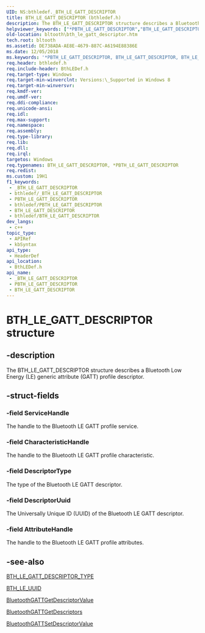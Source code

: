 ```yaml
---
UID: NS:bthledef._BTH_LE_GATT_DESCRIPTOR
title: BTH_LE_GATT_DESCRIPTOR (bthledef.h)
description: The BTH_LE_GATT_DESCRIPTOR structure describes a Bluetooth Low Energy (LE) generic attribute (GATT) profile descriptor.
helpviewer_keywords: ["*PBTH_LE_GATT_DESCRIPTOR","BTH_LE_GATT_DESCRIPTOR","BTH_LE_GATT_DESCRIPTOR structure [Bluetooth Devices]","PBTH_LE_GATT_DESCRIPTOR","PBTH_LE_GATT_DESCRIPTOR structure pointer [Bluetooth Devices]","bltooth.bth_le_gatt_descriptor","bthledef/BTH_LE_GATT_DESCRIPTOR","bthledef/PBTH_LE_GATT_DESCRIPTOR"]
old-location: bltooth\bth_le_gatt_descriptor.htm
tech.root: bltooth
ms.assetid: DE738ADA-AE8E-4679-887C-A6194E88386E
ms.date: 12/05/2018
ms.keywords: '*PBTH_LE_GATT_DESCRIPTOR, BTH_LE_GATT_DESCRIPTOR, BTH_LE_GATT_DESCRIPTOR structure [Bluetooth Devices], PBTH_LE_GATT_DESCRIPTOR, PBTH_LE_GATT_DESCRIPTOR structure pointer [Bluetooth Devices], bltooth.bth_le_gatt_descriptor, bthledef/BTH_LE_GATT_DESCRIPTOR, bthledef/PBTH_LE_GATT_DESCRIPTOR'
req.header: bthledef.h
req.include-header: BthLEDef.h
req.target-type: Windows
req.target-min-winverclnt: Versions:\_Supported in Windows 8
req.target-min-winversvr: 
req.kmdf-ver: 
req.umdf-ver: 
req.ddi-compliance: 
req.unicode-ansi: 
req.idl: 
req.max-support: 
req.namespace: 
req.assembly: 
req.type-library: 
req.lib: 
req.dll: 
req.irql: 
targetos: Windows
req.typenames: BTH_LE_GATT_DESCRIPTOR, *PBTH_LE_GATT_DESCRIPTOR
req.redist: 
ms.custom: 19H1
f1_keywords:
 - _BTH_LE_GATT_DESCRIPTOR
 - bthledef/_BTH_LE_GATT_DESCRIPTOR
 - PBTH_LE_GATT_DESCRIPTOR
 - bthledef/PBTH_LE_GATT_DESCRIPTOR
 - BTH_LE_GATT_DESCRIPTOR
 - bthledef/BTH_LE_GATT_DESCRIPTOR
dev_langs:
 - c++
topic_type:
 - APIRef
 - kbSyntax
api_type:
 - HeaderDef
api_location:
 - BthLEDef.h
api_name:
 - _BTH_LE_GATT_DESCRIPTOR
 - PBTH_LE_GATT_DESCRIPTOR
 - BTH_LE_GATT_DESCRIPTOR
---
```


# BTH_LE_GATT_DESCRIPTOR structure


## -description

The BTH_LE_GATT_DESCRIPTOR structure describes a Bluetooth Low Energy (LE) generic attribute (GATT) profile descriptor.

## -struct-fields

### -field ServiceHandle

The handle to the Bluetooth LE GATT profile service.

### -field CharacteristicHandle

The handle to the Bluetooth LE GATT profile characteristic.

### -field DescriptorType

The type of the Bluetooth LE GATT descriptor.

### -field DescriptorUuid

The Universally Unique ID (UUID) of the Bluetooth LE GATT descriptor.

### -field AttributeHandle

The handle to the Bluetooth LE GATT profile attributes.

## -see-also

<a href="/windows/desktop/api/bthledef/ne-bthledef-bth_le_gatt_descriptor_type">BTH_LE_GATT_DESCRIPTOR_TYPE</a>



<a href="/windows/desktop/api/bthledef/ns-bthledef-bth_le_uuid">BTH_LE_UUID</a>



<a href="/windows/desktop/api/bluetoothleapis/nf-bluetoothleapis-bluetoothgattgetdescriptorvalue">BluetoothGATTGetDescriptorValue</a>



<a href="/windows/desktop/api/bluetoothleapis/nf-bluetoothleapis-bluetoothgattgetdescriptors">BluetoothGATTGetDescriptors</a>



<a href="/windows/desktop/api/bluetoothleapis/nf-bluetoothleapis-bluetoothgattsetdescriptorvalue">BluetoothGATTSetDescriptorValue</a>

